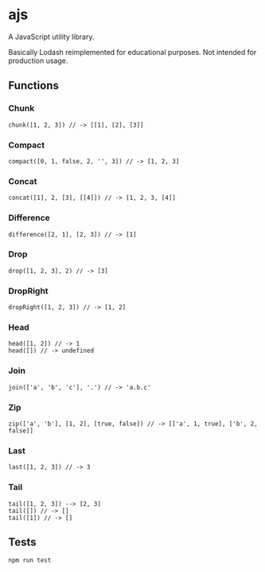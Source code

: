 # ajs

A JavaScript utility library.

Basically Lodash reimplemented for educational purposes. Not intended for production usage.

## Functions

### Chunk

```
chunk([1, 2, 3]) // -> [[1], [2], [3]]
```

### Compact

```
compact([0, 1, false, 2, '', 3]) // -> [1, 2, 3]
```

### Concat

```
concat([1], 2, [3], [[4]]) // -> [1, 2, 3, [4]]
```

### Difference

```
difference([2, 1], [2, 3]) // -> [1]
```

### Drop

```
drop([1, 2, 3], 2) // -> [3]
```

### DropRight

```
dropRight([1, 2, 3]) // -> [1, 2]
```

### Head

```
head([1, 2]) // -> 1
head([]) // -> undefined
```

### Join

```
join(['a', 'b', 'c'], '.') // -> 'a.b.c'
```

### Zip

```
zip(['a', 'b'], [1, 2], [true, false]) // -> [['a', 1, true], ['b', 2, false]]
```

### Last

```
last([1, 2, 3]) // -> 3
```

### Tail

```
tail([1, 2, 3]) --> [2, 3]
tail([]) // -> []
tail([1]) // -> []
```

## Tests

```
npm run test
```

